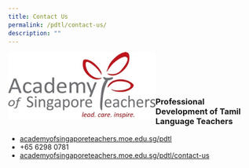 ```yaml
---
title: Contact Us
permalink: /pdtl/contact-us/
description: ""
---
```


<img src="/images/loogoo.jpg" align="left" style="width:300px"/><br><br><br><br>

### Professional Development of Tamil Language Teachers

* [academyofsingaporeteachers.moe.edu.sg/pdtl](https://academyofsingaporeteachers.moe.edu.sg/pdtl)
* +65 6298 0781
* [academyofsingaporeteachers.moe.edu.sg/pdtl/contact-us](https://academyofsingaporeteachers.moe.edu.sg/pdtl/contact-us)